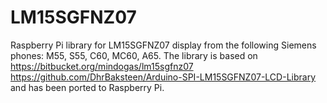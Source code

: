 # LM15SGFNZ07
Raspberry Pi library for LM15SGFNZ07 display from the following Siemens phones: M55, S55, C60, MC60, A65.
The library is based on
https://bitbucket.org/mindogas/lm15sgfnz07
https://github.com/DhrBaksteen/Arduino-SPI-LM15SGFNZ07-LCD-Library
and has been ported to Raspberry Pi.
